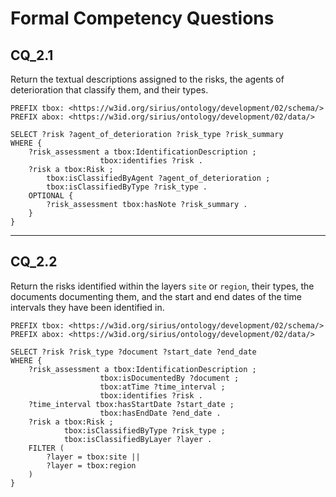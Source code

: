 # Formal Competency Questions
## CQ_2.1
Return the textual descriptions assigned to the risks, the agents of deterioration that classify them, and their types.

```SPARQL
PREFIX tbox: <https://w3id.org/sirius/ontology/development/02/schema/>
PREFIX abox: <https://w3id.org/sirius/ontology/development/02/data/>

SELECT ?risk ?agent_of_deterioration ?risk_type ?risk_summary
WHERE {
    ?risk_assessment a tbox:IdentificationDescription ;
                    tbox:identifies ?risk .
    ?risk a tbox:Risk ;
        tbox:isClassifiedByAgent ?agent_of_deterioration ;
        tbox:isClassifiedByType ?risk_type .
    OPTIONAL {
        ?risk_assessment tbox:hasNote ?risk_summary .
    }
}
```

***

## CQ_2.2
Return the risks identified within the layers `site` or `region`, their types, the documents documenting them, and the start and end dates of the time intervals they have been identified in.

```SPARQL
PREFIX tbox: <https://w3id.org/sirius/ontology/development/02/schema/>
PREFIX abox: <https://w3id.org/sirius/ontology/development/02/data/>

SELECT ?risk ?risk_type ?document ?start_date ?end_date
WHERE {
    ?risk_assessment a tbox:IdentificationDescription ;
                    tbox:isDocumentedBy ?document ;
                    tbox:atTime ?time_interval ;
                    tbox:identifies ?risk .
    ?time_interval tbox:hasStartDate ?start_date ;
                    tbox:hasEndDate ?end_date .
    ?risk a tbox:Risk ;
            tbox:isClassifiedByType ?risk_type ;
            tbox:isClassifiedByLayer ?layer .
    FILTER (
        ?layer = tbox:site ||
        ?layer = tbox:region
    )
}
```
